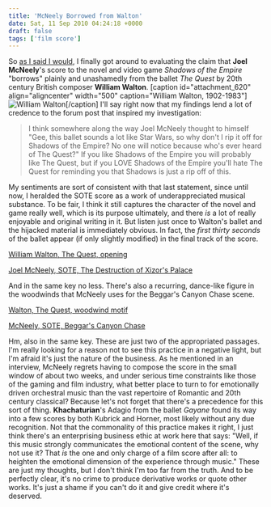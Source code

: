 ```yaml
---
title: 'McNeely Borrowed from Walton'
date: Sat, 11 Sep 2010 04:24:18 +0000
draft: false
tags: ['film score']
---
```


So [as I said I would](http://alexchao.com/2010/08/joel-mcneely-borrows-from-ravel/ "McNeely borrows from Ravel"), I finally got around to evaluating the claim that **Joel McNeely**'s score to the novel and video game _Shadows of the Empire_ "borrows" plainly and unashamedly from the ballet _The Quest_ by 20th century British composer **William Walton**. \[caption id="attachment\_620" align="aligncenter" width="500" caption="William Walton, 1902-1983"\]![William Walton](https://alexchaocom.files.wordpress.com/2021/07/b9071-walton.jpg "William Walton")\[/caption\] I'll say right now that my findings lend a lot of credence to the forum post that inspired my investigation:

> I think somewhere along the way Joel McNeely thought to himself "Gee, this ballet sounds a lot like Star Wars, so why don't I rip it off for Shadows of the Empire? No one will notice because who's ever heard of The Quest?" If you like Shadows of the Empire you will probably like The Quest, but if you LOVE Shadows of the Empire you'll hate The Quest for reminding you that Shadows is just a rip off of this.

My sentiments are sort of consistent with that last statement, since until now, I heralded the SOTE score as a work of underappreciated musical substance. To be fair, I think it still captures the character of the novel and game really well, which is its purpose ultimately, and there _is_ a lot of really enjoyable and original writing in it. But listen just once to Walton's ballet and the hijacked material is immediately obvious. In fact, the _first thirty seconds_ of the ballet appear (if only slightly modified) in the final track of the score.

[William Walton, The Quest, opening](https://alexchaocom.files.wordpress.com/2021/07/a194f-walton-the_quest-opening.mp3)

[Joel McNeely, SOTE, The Destruction of Xizor's Palace](https://alexchaocom.files.wordpress.com/2021/07/0154f-mcneely-sote-xizors_palace_2.mp3)

And in the same key no less. There's also a recurring, dance-like figure in the woodwinds that McNeely uses for the Beggar's Canyon Chase scene.

[Walton, The Quest, woodwind motif](https://alexchaocom.files.wordpress.com/2021/07/b51a1-walton-the_quest-archimago.mp3)

[McNeely, SOTE, Beggar's Canyon Chase](https://alexchaocom.files.wordpress.com/2021/07/2a7dd-mcneely-sote-beggars_canyon.mp3)

Hm, also in the same key. These are just two of the appropriated passages. I'm really looking for a reason not to see this practice in a negative light, but I'm afraid it's just the nature of the business. As he mentioned in an interview, McNeely regrets having to compose the score in the small window of about two weeks, and under serious time constraints like those of the gaming and film industry, what better place to turn to for emotionally driven orchestral music than the vast repertoire of Romantic and 20th century classical? Because let's not forget that there's a precedence for this sort of thing. **Khachaturian**'s Adagio from the ballet _Gayane_ found its way into a few scores by both Kubrick and Horner, most likely without any due recognition. Not that the commonality of this practice makes it right, I just think there's an enterprising business ethic at work here that says: "Well, if this music strongly communicates the emotional content of the scene, why not use it? That _is_ the one and only charge of a film score after all: to heighten the emotional dimension of the experience through music." These are just my thoughts, but I don't think I'm too far from the truth. And to be perfectly clear, it's no crime to produce derivative works or quote other works. It's just a shame if you can't do it and give credit where it's deserved.
